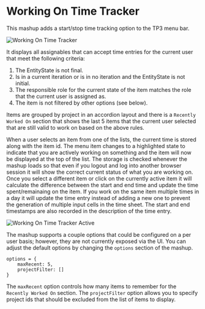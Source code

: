 Working On Time Tracker
============================

This mashup adds a start/stop time tracking option to the TP3 menu bar. 

![Working On Time Tracker](https://raw.github.com/TargetProcess/User-Contributed-Mashups/raw/master/WorkingOnTimeTracker/wo-inactive.png)

It displays all assignables that can accept time entries for the current user that meet the following criteria:

1. The EntityState is not final.
2. Is in a current iteration or is in no iteration and the EntityState is not initial.
3. The responsible role for the current state of the item matches the role that the current user is assigned as.
4. The item is not filtered by other options (see below).

Items are grouped by project in an accordion layout and there is a ```Recently Worked On``` section that shows the last 5 items that the current user selected that are still valid to work on based on the above rules.

When a user selects an item from one of the lists, the current time is stored along with the item id. The menu item changes to a highlighted state to indicate that you are actively working on something and the item will now be displayed at the top of the list. The storage is checked whenever the mashup loads so that even if you logout and log into another browser session it will show the correct current status of what you are working on. Once you select a different item or click on the currently active item it will calculate the difference between the start and end time and update the time spent/remainaing on the item. If you work on the same item multiple times in a day it will update the time entry instead of adding a new one to prevent the generation of multiple input cells in the time sheet. The start and end timestamps are also recorded in the description of the time entry.

![Working On Time Tracker Active](https://raw.github.com/TargetProcess/User-Contributed-Mashups/raw/master/WorkingOnTimeTracker/wo-active.png)

The mashup supports a couple options that could be configured on a per user basis; however, they are not currently exposed via the UI. You can adjust the default options by changing the ```options``` section of the mashup.

```
options = {
    maxRecent: 5,
    projectFilter: []
}
```

The ```maxRecent``` option controls how many items to remember for the ```Recently Worked On``` section. The ```projectFilter``` option allows you to specify project ids that should be excluded from the list of items to display.
